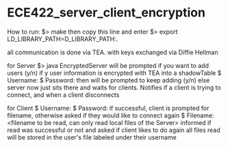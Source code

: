 # ECE422_server_client_encryption
How to run:
$> make
then copy this line and enter
$> export LD_LIBRARY_PATH=D_LIBRARY_PATH:.

all communication is done via TEA. with keys exchanged via Diffie Hellman

for Server
$> java EncryptedServer
will be prompted if you want to add users (y/n)
if y
    user information is encrypted with TEA into a shadowTable
    $ Username: <username>
    $ Password: <password>
    then will be prompted to keep adding (y/n)
else
    server now just sits there and waits for clients. Notifies if a client is trying to connect, and when a client disconnects

for Client
$ Username: <username>
$ Password: <password>
if successful, client is prompted for filename, otherwise asked if they would like to connect again
$ Filename: <filename to be read, can only read local files of the Server>
informed if read was successful or not and asked if client likes to do again
all files read will be stored in the user's file labeled under their username

